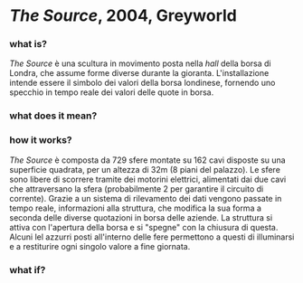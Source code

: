# _The Source_, 2004, Greyworld

### what is?

_The Source_ è una scultura in movimento posta nella _hall_ della borsa di Londra, che assume forme diverse durante
la gioranta. L'installazione intende essere il simbolo dei valori della borsa londinese, fornendo uno specchio in tempo
reale dei valori delle quote in borsa.


### what does it mean?



### how it works?
_The Source_ è composta da 729 sfere montate su 162 cavi disposte su una superficie quadrata, per un altezza di 32m (8 
piani del palazzo). Le sfere sono libere di scorrere tramite dei motorini elettrici, alimentati dai due cavi
che attraversano la sfera (probabilmente 2 per garantire il circuito di corrente). Grazie a un sistema di rilevamento dei dati
vengono passate in tempo reale, informazioni alla struttura, che modifica la sua forma a seconda delle diverse quotazioni in
borsa delle aziende. La struttura si attiva con l'apertura della borsa e si "spegne" con la chiusura di questa. Alcuni lel
azzurri posti all'interno delle fere permettono a questi di illuminarsi e a restiturire ogni singolo valore a fine giornata.


### what if?



